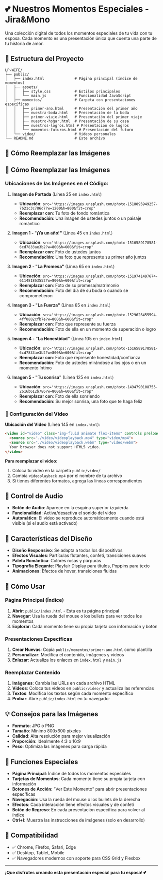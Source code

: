 # 💕 Nuestros Momentos Especiales - Jira&Mono

Una colección digital de todos los momentos especiales de tu vida con tu esposa. Cada momento es una presentación única que cuenta una parte de tu historia de amor.

## 🎯 Estructura del Proyecto

```
LP-WIFE/
├── public/
│   ├── index.html              # Página principal (índice de momentos)
│   ├── assets/
│   │   ├── style.css           # Estilos principales
│   │   └── main.js             # Funcionalidad JavaScript
│   ├── momentos/               # Carpeta con presentaciones específicas
│   │   ├── primer-ano.html     # Presentación del primer año
│   │   ├── nuestra-boda.html   # Presentación de la boda
│   │   ├── primer-viaje.html   # Presentación del primer viaje
│   │   ├── nuestro-hogar.html  # Presentación de su casa
│   │   ├── nuestros-logros.html # Presentación de logros
│   │   └── momentos-futuros.html # Presentación del futuro
│   └── video/                  # Videos personales
└── README.md                   # Este archivo
```

## 📸 Cómo Reemplazar las Imágenes

## 📸 Cómo Reemplazar las Imágenes

### Ubicaciones de las Imágenes en el Código:

1. **Imagen de Portada** (Línea 25 en `index.html`)
   - **Ubicación**: `src="https://images.unsplash.com/photo-1518895949257-7621c3c786d7?w=1200&h=800&fit=crop"`
   - **Reemplazar con**: Tu foto de fondo romántica
   - **Recomendación**: Una imagen de ustedes juntos o un paisaje romántico

2. **Imagen 1 - "¡Ya un año!"** (Línea 45 en `index.html`)
   - **Ubicación**: `src="https://images.unsplash.com/photo-1516589178581-6cd7833ae3b2?w=800&h=600&fit=crop"`
   - **Reemplazar con**: Foto de ustedes juntos
   - **Recomendación**: Una foto que represente su primer año juntos

3. **Imagen 2 - "La Promesa"** (Línea 65 en `index.html`)
   - **Ubicación**: `src="https://images.unsplash.com/photo-1519741497674-611481863552?w=800&h=600&fit=crop"`
   - **Reemplazar con**: Foto de su promesa/matrimonio
   - **Recomendación**: Foto del día de su boda o cuando se comprometieron

4. **Imagen 3 - "La Fuerza"** (Línea 85 en `index.html`)
   - **Ubicación**: `src="https://images.unsplash.com/photo-1529626455594-4ff0802cfb7e?w=800&h=600&fit=crop"`
   - **Reemplazar con**: Foto que represente su fuerza
   - **Recomendación**: Foto de ella en un momento de superación o logro

5. **Imagen 4 - "La Honestidad"** (Línea 105 en `index.html`)
   - **Ubicación**: `src="https://images.unsplash.com/photo-1516589178581-6cd7833ae3b2?w=800&h=600&fit=crop"`
   - **Reemplazar con**: Foto que represente honestidad/confianza
   - **Recomendación**: Foto de ustedes mirándose a los ojos o en un momento íntimo

6. **Imagen 5 - "Tu sonrisa"** (Línea 125 en `index.html`)
   - **Ubicación**: `src="https://images.unsplash.com/photo-1494790108755-2616b612b786?w=800&h=600&fit=crop"`
   - **Reemplazar con**: Foto de ella sonriendo
   - **Recomendación**: Su mejor sonrisa, una foto que te haga feliz

### 🎥 Configuración del Video

**Ubicación del Video** (Línea 145 en `index.html`):
```html
<video id="video" class="img-fluid animate flex-items" controls preload="metadata">
  <source src="./video/videoplayback.mp4" type="video/mp4">
  <source src="./video/videoplayback.webm" type="video/webm">
  Your browser does not support HTML5 video.
</video>
```

**Para reemplazar el video:**
1. Coloca tu video en la carpeta `public/video/`
2. Cambia `videoplayback.mp4` por el nombre de tu archivo
3. Si tienes diferentes formatos, agrega las líneas correspondientes

## 🎵 Control de Audio

- **Botón de Audio**: Aparece en la esquina superior izquierda
- **Funcionalidad**: Activa/desactiva el sonido del video
- **Automático**: El video se reproduce automáticamente cuando está visible (si el audio está activado)

## 🎨 Características del Diseño

- **Diseño Responsivo**: Se adapta a todos los dispositivos
- **Efectos Visuales**: Partículas flotantes, confeti, transiciones suaves
- **Paleta Romántica**: Colores rosas y púrpuras
- **Tipografía Elegante**: Playfair Display para títulos, Poppins para texto
- **Animaciones**: Efectos de hover, transiciones fluidas

## 🚀 Cómo Usar

### **Página Principal (Índice)**
1. **Abrir**: `public/index.html` - Esta es tu página principal
2. **Navegar**: Usa la rueda del mouse o los bullets para ver todos los momentos
3. **Explorar**: Cada momento tiene su propia tarjeta con información y botón

### **Presentaciones Específicas**
1. **Crear Nuevas**: Copia `public/momentos/primer-ano.html` como plantilla
2. **Personalizar**: Modifica el contenido, imágenes y videos
3. **Enlazar**: Actualiza los enlaces en `index.html` y `main.js`

### **Reemplazar Contenido**
1. **Imágenes**: Cambia las URLs en cada archivo HTML
2. **Videos**: Coloca tus videos en `public/video/` y actualiza las referencias
3. **Textos**: Modifica los textos según cada momento específico
4. **Probar**: Abre `public/index.html` en tu navegador

## 💡 Consejos para las Imágenes

- **Formato**: JPG o PNG
- **Tamaño**: Mínimo 800x600 píxeles
- **Calidad**: Alta resolución para mejor visualización
- **Proporción**: Idealmente 4:3 o 16:9
- **Peso**: Optimiza las imágenes para carga rápida

## 🎯 Funciones Especiales

- **Página Principal**: Índice de todos los momentos especiales
- **Tarjetas de Momentos**: Cada momento tiene su propia tarjeta con información
- **Botones de Acción**: "Ver Este Momento" para abrir presentaciones específicas
- **Navegación**: Usa la rueda del mouse o los bullets de la derecha
- **Efectos**: Cada interacción tiene efectos visuales y de confeti
- **Botón de Regreso**: En cada presentación específica para volver al índice
- **Ctrl+I**: Muestra las instrucciones de imágenes (solo en desarrollo)

## 📱 Compatibilidad

- ✅ Chrome, Firefox, Safari, Edge
- ✅ Desktop, Tablet, Mobile
- ✅ Navegadores modernos con soporte para CSS Grid y Flexbox

---

**¡Que disfrutes creando esta presentación especial para tu esposa! 💕**
